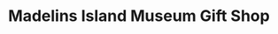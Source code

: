 ---
title: "Madelins Island Museum Gift Shop"
url: /la-pointe/madelins-island-museum-gift-shop/
shop: gift
---